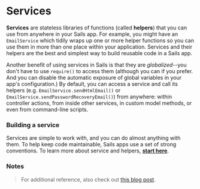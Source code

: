 # Services

**Services** are stateless libraries of functions (called **helpers**) that you can use from anywhere in your Sails app.  For example, you might have an `EmailService` which tidily wraps up one or more helper functions so you can use them in more than one place within your application.  Services and their helpers are the best and simplest way to build reusable code in a Sails app.

Another benefit of using services in Sails is that they are *globalized*--you don't have to use `require()` to access them (although you can if you prefer.  And you can disable the automatic exposure of global variables in your app's configuration.)   By default, you can access a service and call its helpers (e.g. `EmailService.sendHtmlEmail()` or `EmailService.sendPasswordRecoveryEmail()`) from anywhere: within controller actions, from inside other services, in custom model methods, or even from command-line scripts.


### Building a service

Services are simple to work with, and you can do almost anything with them.  To help keep code maintainable, Sails apps use a set of strong conventions.  To learn more about service and helpers, **[start here](http://sailsjs.com/documentation/concepts/services/creating-a-service)**.



### Notes

> For additional reference, also check out <a href="https://blog.sergiocruz.me/sailsjs-services-how-to-use-them-in-your-controllers/">this blog post</a>.



<docmeta name="displayName" value="Services">
